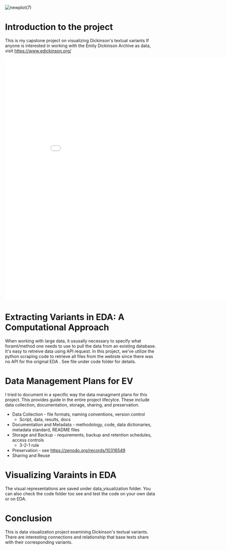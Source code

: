 ![newplot(7)](https://github.com/bfiliks/extractVariants/assets/37164388/940199dc-5f7a-47be-b020-477b5eebf2c9)

# Introduction to the project
This is my capstone project on visualizing Dickinson's textual variants If anyone is interested in working with the Emily Dickinson Archive as data, visit https://www.edickinson.org/

<iframe width="900" height="800" frameborder="0" scrolling="no" src="//plotly.com/~foke2/3.embed"></iframe>

# Extracting Variants in EDA: A Computational Approach
When working with large data, it ususally necessary to specify what foramt/method one needs to use to pull the data from an existing database. 
It's easy to retreive data using API request. In this project, we've utilize the python scraping code to retrieve all files from the webiste since there was no API for the original EDA . See file under code folder for details.


# Data Management Plans for EV
I tried to document in a specific way the data managment plans for this project.
This provides guide in the entire project lifecylce. These include data collection, documentation, storage, sharing, and preservation.
* Data Collection - file formats, naming conventions, version control
    * Script, data, results, docs
* Documentation and Metadata - methodology, code, data dictionaries, metadata standard, README files
* Storage and Backup -  requirements, backup and retention schedules, access controls
    * 3-2-1 rule
* Preservation - see https://zenodo.org/records/10316549
* Sharing and Reuse

# Visualizing Varaints in EDA
The visual representations are saved under data_visualization folder. You can also check the code folder too see and test the code on your own data or on EDA.

# Conclusion
This is data visualization project examining Dickinson's textual variants. There are interesting connections and relationship that base texts share with their corresponding variants. 
